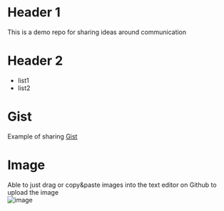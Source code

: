 # Header 1
This is a demo repo for sharing ideas around communication

# Header 2
* list1
* list2

# Gist
Example of sharing [Gist](https://gist.github.com/kitkhai/ea4cca7e3179a5f583f1c2ba898ef5f9)

# Image
Able to just drag or copy&paste images into the text editor on Github to upload the image  
![image](https://user-images.githubusercontent.com/71968397/223064855-3632bf9f-49cc-4f1b-906a-2833900a4c06.png)

